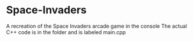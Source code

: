 # Space-Invaders
A recreation of the Space Invaders arcade game in the console
The actual C++ code is in the folder and is labeled main.cpp
